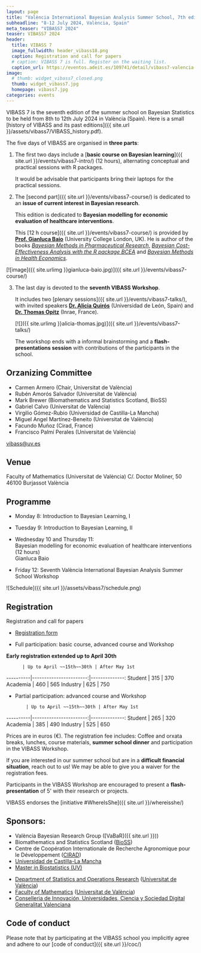 ```yaml
---
layout: page
title: "València International Bayesian Analysis Summer School, 7th edition"
subheadline: "8-12 July 2024, València, Spain"
meta_teaser: "VIBASS7 2024"
teaser: VIBASS7 2024
header:
  title: VIBASS 7
  image_fullwidth: header_vibass18.png
  caption: Registration and call for papers
  # caption: VIBASS 7 is full. Register on the waiting list.
  caption_url: https://eventos.adeit.es/109741/detail/vibass7-valencia-international-bayesian-summer-school.html
image:
  # thumb: widget_vibass7_closed.png
  thumb: widget_vibass7.jpg
  homepage: vibass7.jpg
categories: events
---
```


VIBASS 7 is the seventh edition of the summer school on Bayesian Statistics to be held from 8th to 12th July 2024 in València (Spain).
Here is a small [history of VIBASS and its past editions]({{ site.url }}/assets/vibass7/VIBASS_history.pdf).

The five days of VIBASS are organised in __three parts__:

1. The first two days include a [__basic course on Bayesian learning__]({{ site.url }}/events/vibass7-intro/) (12 hours), alternating conceptual and practical sessions with R packages.

	It would be advisable that participants bring their laptops for the practical sessions.

2. The [second part]({{ site.url }}/events/vibass7-course/) is dedicated to an __issue of current interest in Bayesian research__. 

	This edition is dedicated to __Bayesian modelling for economic evaluation of healthcare interventions__.

	This [12 h course]({{ site.url }}/events/vibass7-course/) is provided by [__Prof. Gianluca Baio__](https://gianluca.statistica.it/) (University College London, UK). He is author of the books [_Bayesian Methods in Pharmaceutical Research_](https://gianluca.statistica.it/books/bmpr/), [_Bayesian Cost-Effectiveness Analysis with the R package BCEA_](https://gianluca.statistica.it/books/bcea/) and [_Bayesian Methods in Health Economics_](https://gianluca.statistica.it/books/bmhe/).

  [![image]({{ site.urlimg }}gianluca-baio.jpg)]({{ site.url }}/events/vibass7-course/)



3. The last day is devoted to the __seventh VIBASS Workshop__.

	It includes two [plenary sessions]({{ site.url }}/events/vibass7-talks/), with invited speakers [__Dr. Alicia Quirós__](https://aliciaquiros.wordpress.com/) (Universidad de León, Spain) and [__Dr. Thomas Opitz__](https://biosp.mathnum.inrae.fr/homepage-thomas-opitz) (Inrae, France).

    [![]({{ site.urlimg }}alicia-thomas.jpg)]({{ site.url }}/events/vibass7-talks/)
       
    The workshop ends with a informal brainstorming and a __flash-presentations session__ with contributions of the participants in the school.


## Orzanizing Committee

- Carmen Armero (Chair, Universitat de València)
- Rubén Amorós Salvador (Universitat de València)
- Mark Brewer (Biomathematics and Statistics Scotland, BioSS)
- Gabriel Calvo (Universitat de València)
- Virgilio Gómez-Rubio (Universidad de Castilla-La Mancha)
- Miguel Angel Martínez-Beneito (Universitat de València)
- Facundo Muñoz (Cirad, France)
- Francisco Palmí Perales (Universitat de València)

[vibass@uv.es](mailto:vibass@uv.es)

## Venue

Faculty of Mathematics (Universitat de València)
C/. Doctor Moliner, 50
46100 Burjassot
València


## Programme

- Monday 8: Introduction to Bayesian Learning, I

- Tuesday 9: Introduction to Bayesian Learning, II

- Wednesday 10 and Thursday 11:\
  Bayesian modelling for economic evaluation of healthcare interventions (12 hours)\
  Gianluca Baio

- Friday 12: Seventh València International Bayesian Analysis Summer School Workshop

![Schedule]({{ site.url }}/assets/vibass7/schedule.png)

<!--
  Time         | Monday 18     | Tuesdaygianluca-baio | Wednesday 20    | Thursday 21    | Friday 22
-------------  | --------------| --------------| ----------------| ---------------| ---------------------
  08:45-09:00  | Registration  |               |                 |                | 
  09:00-09:10  | Welcome       |               |                 |                | 
  09:10-09:40  | Basics I      | Basics V      | R-INLA          | R-INLA         |               
  09:40-10:15  |               |               |                 |                | Invited I (MEC)
  11:00-11:30  |               | Coffee Break  | Coffee Break    | Coffee Break   | Coffee Break
  11:30-12:00  | Coffee Break  | Basics VI     | R-INLA          | R-INLA         | Invited II (GB)
  12:00-12:30  | Basics II     |               |                 |                | Posters oral presentation
  12:30-13:00  |               |               |                 |                |                 
  13:00-13:30  |               | Lunch         | Lunch           | Lunch          |                 
  13:30-14:00  | Lunch         |               |                 |                | Closing session
  14:00-14:30  |               |               | R-INLA          | R-INLA         | Lunch
  14:30-15:00  |               | Basics VII    |                 |                |          
  15:00-16:00  | Basics III    |               |                 |                | 
  16:00-16:30  |               | Coffee Break  | Orxata Break    | Orxata Break   | 
  16:30-17:00  | Orxata Break  | Basics VIII   | R-INLA          | R-INLA         | 
  17:00-18:00  | Basics IV     |               |                 |                | 
  18:00-18:30  |               |               |                 |                | 
               |               |               |                 | Gala Diner     | 
-->

## Registration


<!-- Registrations are fully booked.
Please register on the [waiting lists](https://eventos.adeit.es/109741/detail/vibass7-valencia-international-bayesian-summer-school.html).
Thanks for your interest! -->


Registration and call for papers

- [Registration form](https://eventos.adeit.es/109741/detail/vibass7-valencia-international-bayesian-summer-school.html) 




- Full participation: basic course, advanced course and Workshop

__Early registration extended up to April 30th__

          | Up to April ~~15th~~30th | After May 1st 
----------|-----------------------:|--------------:
 Student  | 315 | 370 
 Academia | 460 | 565 
 Industry | 625 | 750 

- Partial participation: advanced course and Workshop

          | Up to April ~~15th~~30th | After May 1st
----------|-----------------------:|--------------:
 Student  | 265 | 320 
 Academia | 385 | 490 
 Industry | 525 | 650 

Prices are in euros (€).
The registration fee includes: Coffee and orxata breaks, lunches, course materials, __summer school dinner__ and participation in the VIBASS Workshop.

If you are interested in our summer school but are in a __difficult financial situation__, reach out to us! We may be able to give you a waiver for the registration fees.

Participants in the VIBASS Workshop are encouraged to present a __flash-presentation__ of 5' with their research or projects.

VIBASS endorses the [initiative #WhereIsShe]({{ site.url }}/whereisshe/)


## Sponsors:

- València Bayesian Research Group ([VaBaR]({{ site.url }}))
- Biomathematics and Statistics Scotland ([BioSS](http://www.bioss.ac.uk/))
- Centre de Coopération Internationale de Recherche Agronomique pour le Développement ([CIRAD](https://www.cirad.fr/))
- [Universidad de Castilla-La Mancha](https://www.uclm.es/)
- [Master in Biostatistics (UV)](https://www.uv.es/uvweb/master-biostatistics/en/master-s-degree-biostatistics-1285882529090.html)
<!-- - [Master in Data Science (UV)](https://www.uv.es/uvweb/master-data-science/en/master-s-degree-data-science-1285949661373.html) -->
- [Department of Statistics and Operations Research](http://www.uv.es/eio) ([Universitat de València](http://www.uv.es/))
- [Faculty of Mathematics](http://www.uv.es/matematiques) ([Universitat de València](http://www.uv.es/))
- [Conselleria de Innovación, Universidades, Ciencia y Sociedad Digital](https://innova.gva.es/es/) [Generalitat Valenciana](https://www.gva.es/en/inicio/presentacion)


## Code of conduct

Please note that by participating at the VIBASS school you implicitly agree and adhere to our [code of conduct]({{ site.url }}/coc/)

<img class="t60" src="{{ site.urlimg }}footer_vibass24.png" alt="">
